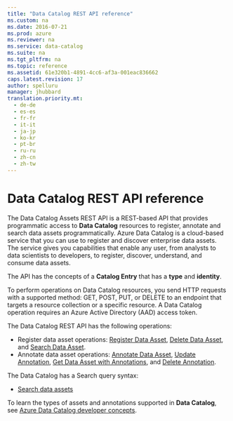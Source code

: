 ```yaml
---
title: "Data Catalog REST API reference"
ms.custom: na
ms.date: 2016-07-21
ms.prod: azure
ms.reviewer: na
ms.service: data-catalog
ms.suite: na
ms.tgt_pltfrm: na
ms.topic: reference
ms.assetid: 61e320b1-4891-4cc6-af3a-001eac836662
caps.latest.revision: 17
author: spelluru
manager: jhubbard
translation.priority.mt: 
  - de-de
  - es-es
  - fr-fr
  - it-it
  - ja-jp
  - ko-kr
  - pt-br
  - ru-ru
  - zh-cn
  - zh-tw
---
```

# Data Catalog REST API reference
  
  
The Data Catalog Assets REST API is a REST-based API that provides programmatic access to **Data Catalog** resources to register, annotate and search data assets programmatically. Azure Data Catalog is a cloud-based service that you can use to register and discover enterprise data assets. The service gives you capabilities that enable any user, from analysts to data scientists to developers, to register, discover, understand, and consume data assets.  
  
The API has the concepts of a **Catalog Entry** that has a **type** and **identity**.  
  
To perform operations on Data Catalog resources, you send HTTP requests with a supported method: GET, POST, PUT, or DELETE to an endpoint that targets a resource collection or a specific resource. A Data Catalog operation requires an Azure Active Directory (AAD) access token.  
  
The Data Catalog REST API has the following operations:  
  
-   Register data asset operations: [Register Data Asset](../rest-conceptual/Register-Data-Asset.md), [Delete Data Asset](https://msdn.microsoft.com/library/mt267568.aspx), and [Search Data Asset](https://msdn.microsoft.com/library/mt267569.aspx).  
-   Annotate data asset operations: [Annotate Data Asset](../rest-conceptual/Annotate-Data-Asset.md), [Update Annotation](../rest-conceptual/Update-Annotation.md), [Get Data Asset with Annotations](https://msdn.microsoft.com/library/mt267562.aspx), and [Delete Annotation](../rest-conceptual/Delete-Annotation.md).  
  
The Data Catalog has a Search query syntax:  
  
-   [Search data assets](../rest-conceptual/Data-Catalog-Search-syntax-reference.md)  
  
To learn the types of assets and annotations supported in **Data Catalog**, see [Azure Data Catalog developer concepts](https://azure.microsoft.com/documentation/articles/data-catalog-developer-concepts/).  
